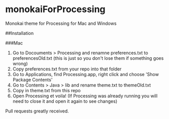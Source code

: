 # monokaiForProcessing
Monokai theme for Processing for Mac and Windows

##Installation

###Mac

1. Go to Docouments > Processing and renamne preferences.txt to preferencesOld.txt (this is just so you don't lose them if something goes wrong)
2. Copy preferences.txt from your repo into that folder
3. Go to Applications, find Processing.app, right click and choose 'Show Package Contents'
4. Go to Contents > Java > lib and rename theme.txt to themeOld.txt
5. Copy in theme.txt from this repo
6. Open Processing et voila! (If Processing was already running you will need to close it and open it again to see changes)

Pull requests greatly received.